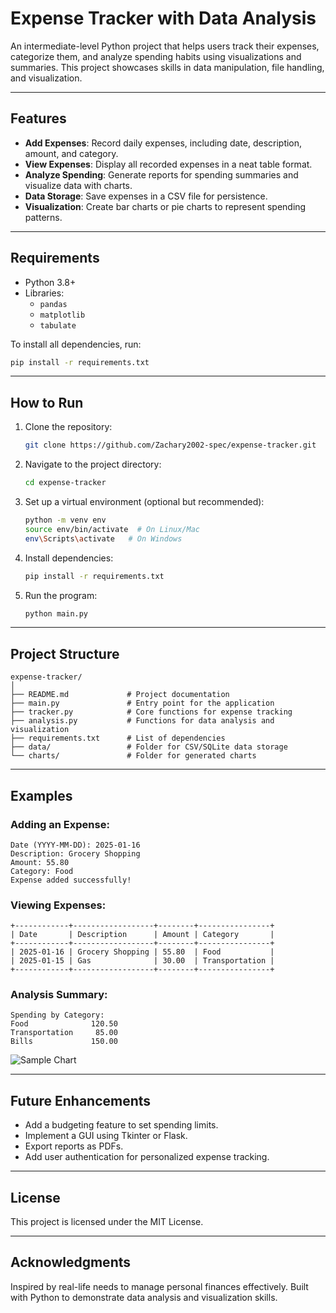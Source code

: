 # Expense Tracker with Data Analysis

An intermediate-level Python project that helps users track their expenses, categorize them, and analyze spending habits using visualizations and summaries. This project showcases skills in data manipulation, file handling, and visualization.

---

## Features

- **Add Expenses**: Record daily expenses, including date, description, amount, and category.
- **View Expenses**: Display all recorded expenses in a neat table format.
- **Analyze Spending**: Generate reports for spending summaries and visualize data with charts.
- **Data Storage**: Save expenses in a CSV file for persistence.
- **Visualization**: Create bar charts or pie charts to represent spending patterns.

---

## Requirements

- Python 3.8+
- Libraries:
  - `pandas`
  - `matplotlib`
  - `tabulate`

To install all dependencies, run:

```bash
pip install -r requirements.txt
```

---

## How to Run

1. Clone the repository:
   ```bash
   git clone https://github.com/Zachary2002-spec/expense-tracker.git
   ```
2. Navigate to the project directory:
   ```bash
   cd expense-tracker
   ```
3. Set up a virtual environment (optional but recommended):
   ```bash
   python -m venv env
   source env/bin/activate  # On Linux/Mac
   env\Scripts\activate   # On Windows
   ```
4. Install dependencies:
   ```bash
   pip install -r requirements.txt
   ```
5. Run the program:
   ```bash
   python main.py
   ```

---

## Project Structure

```
expense-tracker/
│
├── README.md             # Project documentation
├── main.py               # Entry point for the application
├── tracker.py            # Core functions for expense tracking
├── analysis.py           # Functions for data analysis and visualization
├── requirements.txt      # List of dependencies
├── data/                 # Folder for CSV/SQLite data storage
└── charts/               # Folder for generated charts
```

---

## Examples

### Adding an Expense:

```
Date (YYYY-MM-DD): 2025-01-16
Description: Grocery Shopping
Amount: 55.80
Category: Food
Expense added successfully!
```

### Viewing Expenses:

```
+------------+------------------+--------+----------------+
| Date       | Description      | Amount | Category       |
+------------+------------------+--------+----------------+
| 2025-01-16 | Grocery Shopping | 55.80  | Food           |
| 2025-01-15 | Gas              | 30.00  | Transportation |
+------------+------------------+--------+----------------+
```

### Analysis Summary:

```
Spending by Category:
Food              120.50
Transportation     85.00
Bills             150.00
```

![Sample Chart](charts/sample_chart.png)

---

## Future Enhancements

- Add a budgeting feature to set spending limits.
- Implement a GUI using Tkinter or Flask.
- Export reports as PDFs.
- Add user authentication for personalized expense tracking.

---

## License

This project is licensed under the MIT License.

---

## Acknowledgments

Inspired by real-life needs to manage personal finances effectively. Built with Python to demonstrate data analysis and visualization skills.
